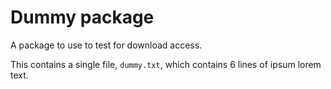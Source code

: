 Dummy package
=============

A package to use to test for download access.

This contains a single file, `dummy.txt`, which contains 6 lines of ipsum lorem
text.
